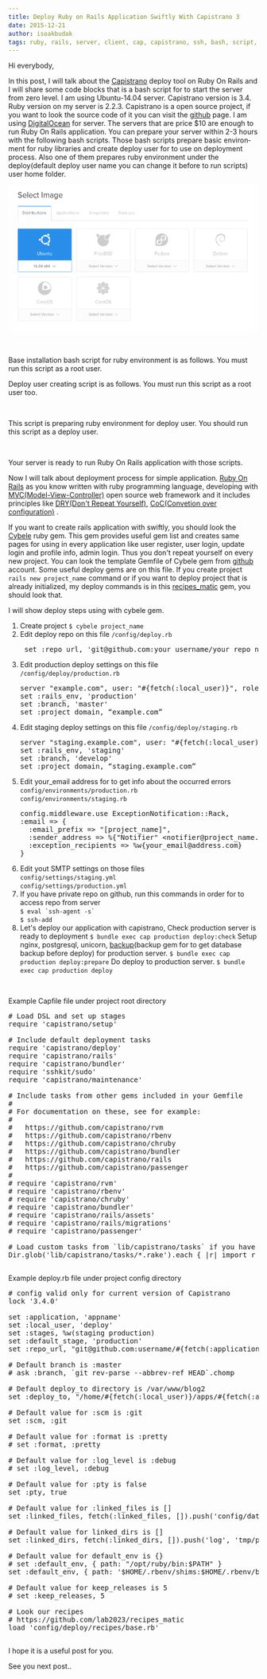 ```yaml
---
title: Deploy Ruby on Rails Application Swiftly With Capistrano 3
date: 2015-12-21
author: isoakbudak
tags: ruby, rails, server, client, cap, capistrano, ssh, bash, script, ruby on rails, capistrano 3, web, cybele, deploy, shell, ubuntu, en
---
```


Hi everybody,

In this post, I will talk about the  <a href="https://github.com/capistrano/capistrano" target="_blank">Capistrano</a>  deploy tool on Ruby On Rails and I will share some code blocks that is a bash script for to start the server from zero level. I am using Ubuntu-14.04 server. Capistrano version is 3.4. Ruby version on my server is 2.2.3. Capistrano is a open source project, if you want to look the source code of it you can visit the <a href="https://github.com/capistrano/capistrano" target="_blank">github</a> page. I am using <a href="https://www.digitalocean.com/pricing/" target="_blank">DigitalOcean</a> for server.  The servers that are price $10  are enough to run Ruby On Rails application. You can prepare your server within 2-3 hours w<span id="result_box" class="short_text" lang="en"><span class="hps">ith</span> <span class="hps">the following bash</span> <span class="hps">scripts. Those bash scripts prepare basic environment for ruby libraries and create deploy user for to use on deployment process.  Also one of them prepares ruby environment under the deploy(default deploy user name you can change it  before to run scripts) user home folder.</span></span>

![Digital Ocean](../assets/images/articles/2015-12-21-ruby-on-rails-digital-ocean.png)

&nbsp;

Base installation bash script for ruby environment is as follows. You must run this script as a root user.

<script src="https://gist.github.com/ismailakbudak/6e42120bc86b20b7dc15.js"></script>  Deploy user creating script is as follows. You must run this script as a root user too. <script src="https://gist.github.com/ismailakbudak/e2cbcd17c54967b9b387.js"></script>

&nbsp;

This script  is preparing ruby environment for deploy user. You should run this script as a deploy user.

<script src="https://gist.github.com/ismailakbudak/9fb946df9f6ec469c7db.js"></script>

&nbsp;

Your server is ready to run Ruby On Rails application  with those scripts.

Now I will talk about deployment process for simple application.
<a href="https://en.wikipedia.org/wiki/Ruby_on_Rails" target="_blank">Ruby On Rails</a> as you know written with ruby programming language,  developing with <a href="https://en.wikipedia.org/wiki/Model%E2%80%93view%E2%80%93controller" target="_blank">MVC(Model-View-Controller)</a> open source web framework and it includes principles like <a href="https://en.wikipedia.org/wiki/Don't_repeat_yourself" target="_blank">DRY(Don't Repeat Yourself)</a>, <a href="https://en.wikipedia.org/wiki/Convention_over_configuration" target="_blank">CoC(Convetion over configuration)</a> .

If you want to create rails application with swiftly, you should look the <a href="https://rubygems.org/gems/cybele" target="_blank">Cybele</a> ruby gem. This gem provides useful gem list and creates same pages for using in every application like user register, user login, update login and profile info, admin login. Thus you don't repeat yourself on every new project. You can look the template Gemfile of Cybele gem from <a href="https://github.com/lab2023/cybele/blob/develop/templates/cybele_Gemfile">github</a> account.  Some useful deploy gems are on this file.
If you create project  <code>rails new project_name</code>  command or if you want to deploy project that is already initialized, my deploy commands is in this <a href="https://github.com/lab2023/recipes_matic">recipes_matic</a> gem, you should look that.

I will show deploy steps using with cybele gem.
<ol>
	<li>Create project <code>$ cybele project_name</code></li>
	<li>Edit deploy repo on this file <code>/config/deploy.rb</code>
<pre> set :repo_url, 'git@github.com:your_username/your_repo_name.git'</pre>
</li>
	<li>Edit production deploy settings on this file <code> /config/deploy/production.rb </code>
<pre>
server "example.com", user: "#{fetch(:local_user)}", roles: %w{app db web}, primary: true, port: 22
set :rails_env, 'production'
set :branch, 'master'
set :project_domain, “example.com”
</pre>
</li>
	<li>Edit staging deploy settings on this file <code>/config/deploy/staging.rb</code>
<pre>
server "staging.example.com", user: "#{fetch(:local_user)}", roles: %w{app db web}, primary: true, port: 22
set :rails_env, 'staging'
set :branch, 'develop'
set :project_domain, “staging.example.com”
</pre>
</li>
	<li> Edit your_email address for to get info about the occurred errors
<br/><code>config/environments/production.rb </code><br/> <code>config/environments/staging.rb</code>
<pre>config.middleware.use ExceptionNotification::Rack,
:email =&gt; {
  :email_prefix =&gt; "[project_name]",
  :sender_address =&gt; %{"Notifier" &lt;notifier@project_name.com&gt;},
  :exception_recipients =&gt; %w{your_email@address.com}
}
</pre>
</li>
	<li>Edit yout SMTP settings on those files <br/><code>config/settings/staging.yml</code><br/> <code>config/settings/production.yml</code></li>
	<li>If you have private repo on github, run this commands in order for to access repo from server <br/><code>$ eval `ssh-agent -s`</code><br/> <code>$ ssh-add </code></li>
	<li>Let's deploy our application with capistrano,
Check production server is ready to deployment
<code>$ bundle exec cap production deploy:check</code>
Setup nginx, postgresql, unicorn, <a href="http://meskyanichi.github.io/backup/v3/">backup</a>(backup gem for to get database backup before deploy) for production server.
<code>$ bundle exec cap production deploy:prepare</code>
Do deploy to production server.
<code>$ bundle exec cap production deploy</code></li>
</ol>
&nbsp;

Example Capfile file under project root directory
<pre>
# Load DSL and set up stages
require 'capistrano/setup'

# Include default deployment tasks
require 'capistrano/deploy'
require 'capistrano/rails'
require 'capistrano/bundler'
require 'sshkit/sudo'
require 'capistrano/maintenance'

# Include tasks from other gems included in your Gemfile
#
# For documentation on these, see for example:
#
#   https://github.com/capistrano/rvm
#   https://github.com/capistrano/rbenv
#   https://github.com/capistrano/chruby
#   https://github.com/capistrano/bundler
#   https://github.com/capistrano/rails
#   https://github.com/capistrano/passenger
#
# require 'capistrano/rvm'
# require 'capistrano/rbenv'
# require 'capistrano/chruby'
# require 'capistrano/bundler'
# require 'capistrano/rails/assets'
# require 'capistrano/rails/migrations'
# require 'capistrano/passenger'

# Load custom tasks from `lib/capistrano/tasks` if you have any defined
Dir.glob('lib/capistrano/tasks/*.rake').each { |r| import r }

</pre>

Example deploy.rb file under project config directory
<pre>
# config valid only for current version of Capistrano
lock '3.4.0'

set :application, 'appname'
set :local_user, 'deploy'
set :stages, %w(staging production)
set :default_stage, 'production'
set :repo_url, "git@github.com:username/#{fetch(:application)}.git"

# Default branch is :master
# ask :branch, `git rev-parse --abbrev-ref HEAD`.chomp

# Default deploy_to directory is /var/www/blog2
set :deploy_to, "/home/#{fetch(:local_user)}/apps/#{fetch(:application)}"

# Default value for :scm is :git
set :scm, :git

# Default value for :format is :pretty
# set :format, :pretty

# Default value for :log_level is :debug
# set :log_level, :debug

# Default value for :pty is false
set :pty, true

# Default value for :linked_files is []
set :linked_files, fetch(:linked_files, []).push('config/database.yml')

# Default value for linked_dirs is []
set :linked_dirs, fetch(:linked_dirs, []).push('log', 'tmp/pids', 'tmp/cache', 'tmp/sockets', 'vendor/bundle', 'public/system', 'public/upload', 'public/images', 'public/seat_images')

# Default value for default_env is {}
# set :default_env, { path: "/opt/ruby/bin:$PATH" }
set :default_env, { path: '$HOME/.rbenv/shims:$HOME/.rbenv/bin:$PATH' }

# Default value for keep_releases is 5
# set :keep_releases, 5

# Look our recipes
# https://github.com/lab2023/recipes_matic
load 'config/deploy/recipes/base.rb'

</pre>

I hope it is a useful post for you.

See you next post..